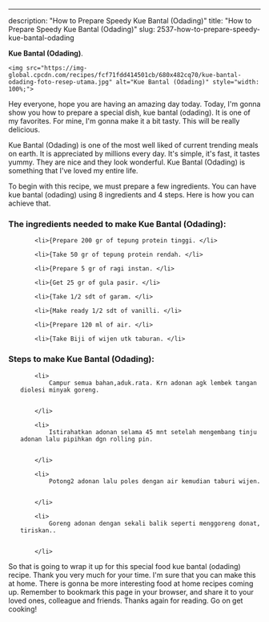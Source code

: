 ---
description: "How to Prepare Speedy Kue Bantal (Odading)"
title: "How to Prepare Speedy Kue Bantal (Odading)"
slug: 2537-how-to-prepare-speedy-kue-bantal-odading

<p>
	<strong>Kue Bantal (Odading)</strong>. 
	
</p>
<p>
	
	<img src="https://img-global.cpcdn.com/recipes/fcf71fdd414501cb/680x482cq70/kue-bantal-odading-foto-resep-utama.jpg" alt="Kue Bantal (Odading)" style="width: 100%;">
	
	
</p>
<p>
	Hey everyone, hope you are having an amazing day today. Today, I'm gonna show you how to prepare a special dish, kue bantal (odading). It is one of my favorites. For mine, I'm gonna make it a bit tasty. This will be really delicious.
</p>
	
<p>
	Kue Bantal (Odading) is one of the most well liked of current trending meals on earth. It is appreciated by millions every day. It's simple, it's fast, it tastes yummy. They are nice and they look wonderful. Kue Bantal (Odading) is something that I've loved my entire life.
</p>
<p>
	
</p>

<p>
To begin with this recipe, we must prepare a few ingredients. You can have kue bantal (odading) using 8 ingredients and 4 steps. Here is how you can achieve that.
</p>

<h3>The ingredients needed to make Kue Bantal (Odading):</h3>

<ol>
	
		<li>{Prepare 200 gr of tepung protein tinggi. </li>
	
		<li>{Take 50 gr of tepung protein rendah. </li>
	
		<li>{Prepare 5 gr of ragi instan. </li>
	
		<li>{Get 25 gr of gula pasir. </li>
	
		<li>{Take 1/2 sdt of garam. </li>
	
		<li>{Make ready 1/2 sdt of vanilli. </li>
	
		<li>{Prepare 120 ml of air. </li>
	
		<li>{Take Biji of wijen utk taburan. </li>
	
</ol>
<p>
	
</p>

<h3>Steps to make Kue Bantal (Odading):</h3>

<ol>
	
		<li>
			Campur semua bahan,aduk.rata. Krn adonan agk lembek tangan diolesi minyak goreng.
			
			
		</li>
	
		<li>
			Istirahatkan adonan selama 45 mnt setelah mengembang tinju adonan lalu pipihkan dgn rolling pin.
			
			
		</li>
	
		<li>
			Potong2 adonan lalu poles dengan air kemudian taburi wijen.
			
			
		</li>
	
		<li>
			Goreng adonan dengan sekali balik seperti menggoreng donat, tiriskan..
			
			
		</li>
	
</ol>

<p>
	
</p>

<p>
	So that is going to wrap it up for this special food kue bantal (odading) recipe. Thank you very much for your time. I'm sure that you can make this at home. There is gonna be more interesting food at home recipes coming up. Remember to bookmark this page in your browser, and share it to your loved ones, colleague and friends. Thanks again for reading. Go on get cooking!
</p>
